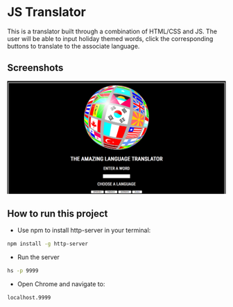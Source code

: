 # JS Translator

This is a translator built through a combination of HTML/CSS and JS.  The user will be able to input holiday themed words, click the corresponding buttons to translate to the associate language.  

## Screenshots
![main screenshot](./screenshots/translator.png)


## How to run this project
* Use npm to install http-server in your terminal:
```sh 
npm install -g http-server
```
* Run the server
```sh
hs -p 9999
```
* Open Chrome and navigate to:
```
localhost.9999
```

